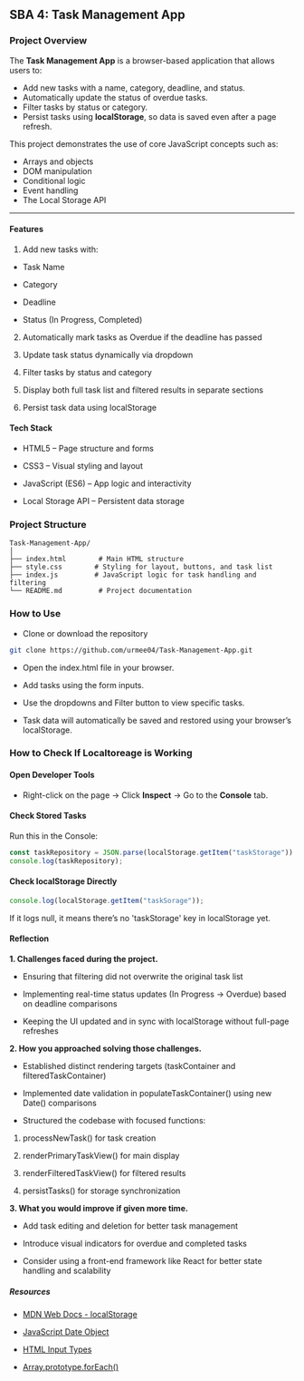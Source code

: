 ## SBA 4: Task Management App

### Project Overview

The **Task Management App** is a browser-based application that allows users to:

- Add new tasks with a name, category, deadline, and status.
- Automatically update the status of overdue tasks.
- Filter tasks by status or category.
- Persist tasks using **localStorage**, so data is saved even after a page refresh.

This project demonstrates the use of core JavaScript concepts such as:

- Arrays and objects
- DOM manipulation
- Conditional logic
- Event handling
- The Local Storage API

---

#### Features

1. Add new tasks with:

- Task Name

- Category

- Deadline

- Status (In Progress, Completed)

2. Automatically mark tasks as Overdue if the deadline has passed

3. Update task status dynamically via dropdown

4. Filter tasks by status and category

5. Display both full task list and filtered results in separate sections

6. Persist task data using localStorage

#### Tech Stack

- HTML5 – Page structure and forms

- CSS3 – Visual styling and layout

- JavaScript (ES6) – App logic and interactivity

- Local Storage API – Persistent data storage

### Project Structure

```
Task-Management-App/
│
├── index.html        # Main HTML structure
├── style.css        # Styling for layout, buttons, and task list
├── index.js         # JavaScript logic for task handling and filtering
└── README.md         # Project documentation
```

### How to Use

- Clone or download the repository

```bash
git clone https://github.com/urmee04/Task-Management-App.git
```

- Open the index.html file in your browser.

- Add tasks using the form inputs.

- Use the dropdowns and Filter button to view specific tasks.

- Task data will automatically be saved and restored using your browser’s localStorage.

### How to Check If Localtoreage is Working

#### Open Developer Tools

- Right-click on the page → Click **Inspect** → Go to the **Console** tab.

#### Check Stored Tasks

Run this in the Console:

```js
const taskRepository = JSON.parse(localStorage.getItem("taskStorage")) || [];
console.log(taskRepository);
```

#### Check localStorage Directly

```js
console.log(localStorage.getItem("taskSorage"));
```

If it logs null, it means there’s no 'taskStorage' key in localStorage yet.

#### Reflection

**1. Challenges faced during the project.**

- Ensuring that filtering did not overwrite the original task list

- Implementing real-time status updates (In Progress → Overdue) based on deadline comparisons

- Keeping the UI updated and in sync with localStorage without full-page refreshes

**2. How you approached solving those challenges.**

- Established distinct rendering targets (taskContainer and filteredTaskContainer)

- Implemented date validation in populateTaskContainer() using new Date() comparisons

- Structured the codebase with focused functions:

1. processNewTask() for task creation

2. renderPrimaryTaskView() for main display

3. renderFilteredTaskView() for filtered results

4. persistTasks() for storage synchronization

**3. What you would improve if given more time.**

- Add task editing and deletion for better task management

- Introduce visual indicators for overdue and completed tasks

- Consider using a front-end framework like React for better state handling and scalability

##### Resources

- [MDN Web Docs - localStorage](https://developer.mozilla.org/en-US/docs/Web/API/Window/localStorage)

- [JavaScript Date Object](https://developer.mozilla.org/en-US/docs/Web/JavaScript/Reference/Global_Objects/Date)

- [HTML Input Types](https://developer.mozilla.org/en-US/docs/Web/HTML/Reference/Elements/input)

- [Array.prototype.forEach()](https://developer.mozilla.org/en-US/docs/Web/JavaScript/Reference/Global_Objects/Array/forEach)
